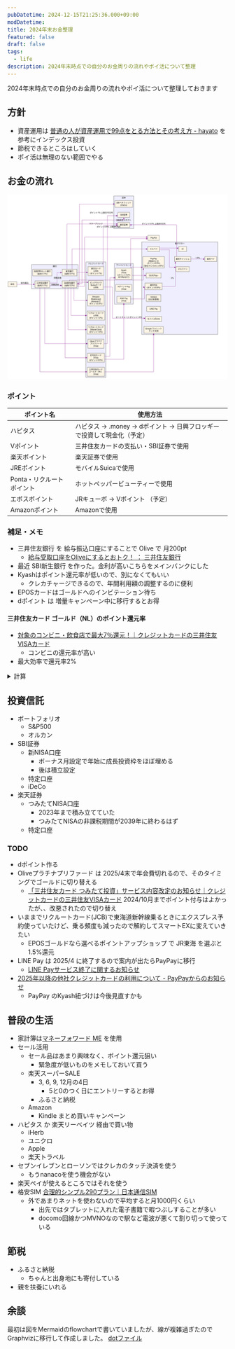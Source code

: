 ```yaml
---
pubDatetime: 2024-12-15T21:25:36.000+09:00
modDatetime:
title: 2024年末お金整理
featured: false
draft: false
tags:
  - life
description: 2024年末時点での自分のお金周りの流れやポイ活について整理
---
```


2024年末時点での自分のお金周りの流れやポイ活について整理しておきます

## 方針

- 資産運用は [普通の人が資産運用で99点をとる方法とその考え方 - hayato](https://hayatoito.github.io/2020/investing/) を参考にインデックス投資
- 節税できるところはしていく
- ポイ活は無理のない範囲でやる

## お金の流れ

![お金の流れ フローチャート](./2024-money.svg)

### ポイント

| ポイント名                | 使用方法                                                               |
| ------------------------- | ---------------------------------------------------------------------- |
| ハピタス                  | ハピタス → .money → dポイント → 日興フロッギーで投資して現金化（予定） |
| Vポイント                 | 三井住友カードの支払い・SBI証券で使用                                  |
| 楽天ポイント              | 楽天証券で使用                                                         |
| JREポイント               | モバイルSuicaで使用                                                    |
| Ponta・リクルートポイント | ホットペッパービューティーで使用                                       |
| エポスポイント            | JRキューポ → Vポイント （予定）                                        |
| Amazonポイント            | Amazonで使用                                                           |

<!--
| ANAマイレージ             |                                                                        |
-->

### 補足・メモ

- 三井住友銀行 を 給与振込口座にすることで Olive で 月200pt
  - [給与受取口座をOliveにするとおトク！ ： 三井住友銀行](https://www.smbc.co.jp/kojin/open-account/salary_new/)
- 最近 SBI新生銀行 を作った。金利が高いこちらをメインバンクにした
- Kyashはポイント還元率が低いので、別になくてもいい
  - クレカチャージできるので、年間利用額の調整するのに便利
- EPOSカードはゴールドへのインビテーション待ち
- dポイント は 増量キャンペーン中に移行するとお得

<!--
- ETC カードが無料で作れるもの
  - リクルートカード(JCB)
  - EPOSカード
-->

#### 三井住友カード ゴールド（NL）のポイント還元率

- [対象のコンビニ・飲食店で最大7％還元！｜クレジットカードの三井住友VISAカード](https://www.smbc-card.com/nyukai/pop/proper_p5.jsp)
  - コンビニの還元率が高い
- 最大効率で還元率2%

<details><summary>計算</summary>

- 通常 0.5%
- マイ・ペイすリボの特典 +0.5%
  - ※2024年6月に設定する必要があり、新規での設定は不可
  - 毎月利用額の調整が必要
- 100万円で1万ポイント
- 合計: 年間100万円ぴったり利用すると2万ポイント、還元率2%
- 初年度は年会費5500円で、いわゆる100万円修行で次年度から永年無料
  - 初年度は 年間100万円ぴったり利用すると 還元率1.45%

</details>

## 投資信託

- ポートフォリオ
  - S&P500
  - オルカン
- SBI証券
  - 新NISA口座
    - ボーナス月設定で年始に成長投資枠をほぼ埋める
    - 後は積立設定
  - 特定口座
  - iDeCo
- 楽天証券
  - つみたてNISA口座
    - 2023年まで積み立てていた
    - つみたてNISAの非課税期間が2039年に終わるはず
  - 特定口座

### TODO

- dポイント作る
- Oliveプラチナプリファード は 2025/4末で年会費切れるので、そのタイミングでゴールドに切り替える
  - [「三井住友カード つみたて投資」サービス内容改定のお知らせ｜クレジットカードの三井住友VISAカード](https://www.smbc-card.com/mem/cardinfo/cardinfo4010785.jsp) 2024/10月までポイント付与はよかったが、、改悪されたので切り替え
- いままでリクルートカード(JCB)で東海道新幹線乗るときにエクスプレス予約使っていたけど、乗る頻度も減ったので解約してスマートEXに変えていきたい
  - EPOSゴールドなら選べるポイントアップショップ で JR東海 を選ぶと1.5%還元
- LINE Pay は 2025/4 に終了するので案内が出たらPayPayに移行
  - [LINE Payサービス終了に関するお知らせ](https://line-pay-info.landpress.line.me/payment-info/#textGroup_1705769022)
- [2025年以降の他社クレジットカードの利用について - PayPayからのお知らせ](https://paypay.ne.jp/notice/20241205/f-creditcard/)
  - PayPay のKyash紐づけは今後見直すかも

## 普段の生活

- 家計簿は[マネーフォワード ME](https://moneyforward.com/) を使用
- セール活用
  - セール品はあまり興味なく、ポイント還元狙い
    - 緊急度が低いものをメモしておいて買う
  - 楽天スーパーSALE
    - 3, 6, 9, 12月の4日
      - 5と0のつく日にエントリーするとお得
    - ふるさと納税
  - Amazon
    - Kindle まとめ買いキャンペーン
- ハピタス か 楽天リーベイツ 経由で買い物
  - iHerb
  - ユニクロ
  - Apple
  - 楽天トラベル
- セブンイレブンとローソンではクレカのタッチ決済を使う
  - もうnanacoを使う機会がない
- 楽天ペイが使えるところではそれを使う
- 格安SIM [合理的シンプル290プラン｜日本通信SIM](https://www.nihontsushin.com/plan/plansimple.html)
  - 外であまりネットを使わないので平均すると月1000円くらい
    - 出先ではタブレットに入れた電子書籍で暇つぶしすることが多い
    - docomo回線かつMVNOなので駅など電波が悪くて割り切って使っている

## 節税

- ふるさと納税
  - ちゃんと出身地にも寄付している
- 親を扶養にいれる

## 余談

最初は図をMermaidのflowchartで書いていましたが、線が複雑過ぎたのでGraphvizに移行して作成しました。
[dotファイル](https://gist.github.com/hushin/d8680dc54095e1373e648eedf91df591)
